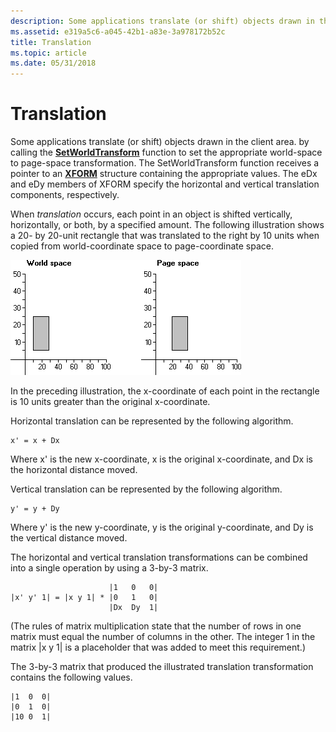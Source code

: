 ```yaml
---
description: Some applications translate (or shift) objects drawn in the client area.
ms.assetid: e319a5c6-a045-42b1-a83e-3a978172b52c
title: Translation
ms.topic: article
ms.date: 05/31/2018
---
```


# Translation

Some applications translate (or shift) objects drawn in the client area. by calling the [**SetWorldTransform**](/windows/desktop/api/Wingdi/nf-wingdi-setworldtransform) function to set the appropriate world-space to page-space transformation. The SetWorldTransform function receives a pointer to an [**XFORM**](/windows/win32/api/wingdi/ns-wingdi-xform) structure containing the appropriate values. The eDx and eDy members of XFORM specify the horizontal and vertical translation components, respectively.

When *translation* occurs, each point in an object is shifted vertically, horizontally, or both, by a specified amount. The following illustration shows a 20- by 20-unit rectangle that was translated to the right by 10 units when copied from world-coordinate space to page-coordinate space.

![illustration showing a rectangle in one position in the world space, and in a different position in the page space](images/cstrn-09.png)

In the preceding illustration, the x-coordinate of each point in the rectangle is 10 units greater than the original x-coordinate.

Horizontal translation can be represented by the following algorithm.

``` syntax
x' = x + Dx 
```

Where x' is the new x-coordinate, x is the original x-coordinate, and Dx is the horizontal distance moved.

Vertical translation can be represented by the following algorithm.

``` syntax
y' = y + Dy 
```

Where y' is the new y-coordinate, y is the original y-coordinate, and Dy is the vertical distance moved.

The horizontal and vertical translation transformations can be combined into a single operation by using a 3-by-3 matrix.

``` syntax
                      |1   0   0| 
|x' y' 1| = |x y 1| * |0   1   0| 
                      |Dx  Dy  1| 
```

(The rules of matrix multiplication state that the number of rows in one matrix must equal the number of columns in the other. The integer 1 in the matrix \|x y 1\| is a placeholder that was added to meet this requirement.)

The 3-by-3 matrix that produced the illustrated translation transformation contains the following values.

``` syntax
|1  0  0| 
|0  1  0| 
|10 0  1| 
```

 

 



